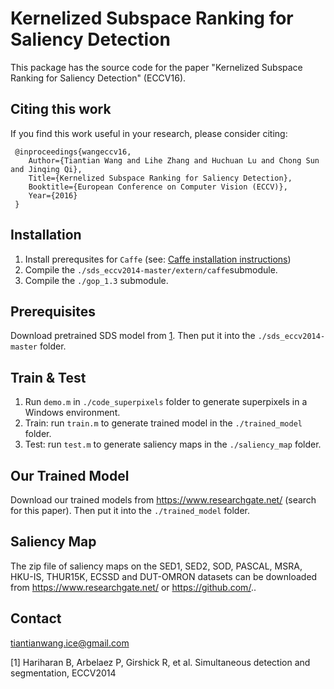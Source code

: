# Kernelized Subspace Ranking for Saliency Detection
This package has the source code for the paper "Kernelized Subspace Ranking for Saliency Detection" (ECCV16).

## Citing this work
If you find this work useful in your research, please consider citing:

     @inproceedings{wangeccv16,
        Author={Tiantian Wang and Lihe Zhang and Huchuan Lu and Chong Sun and Jinqing Qi},
        Title={Kernelized Subspace Ranking for Saliency Detection},
        Booktitle={European Conference on Computer Vision (ECCV)},
        Year={2016}
     }

## Installation
1. Install prerequsites for `Caffe` (see: [Caffe installation instructions](http://caffe.berkeleyvision.org/installation.html))
2. Compile the `./sds_eccv2014-master/extern/caffe`submodule.
3. Compile the `./gop_1.3` submodule.

## Prerequisites
Download pretrained SDS model from [1](https://www2.eecs.berkeley.edu/Research/Projects/CS/vision/shape/sds/). Then put it into the `./sds_eccv2014-master` folder.

## Train & Test
1. Run `demo.m` in `./code_superpixels` folder to generate superpixels in a Windows environment.
2. Train: run `train.m` to generate trained model in the `./trained_model` folder.
3. Test: run `test.m` to generate saliency maps in the `./saliency_map` folder. 

## Our Trained Model
Download our trained models from https://www.researchgate.net/ (search for this paper). Then put it into the `./trained_model` folder.


## Saliency Map
The zip file of saliency maps on the SED1, SED2, SOD, PASCAL, MSRA, HKU-IS, THUR15K, ECSSD and DUT-OMRON datasets can be downloaded from https://www.researchgate.net/ or https://github.com/..

## Contact
tiantianwang.ice@gmail.com

[1] Hariharan B, Arbelaez P, Girshick R, et al. Simultaneous detection and segmentation, ECCV2014




